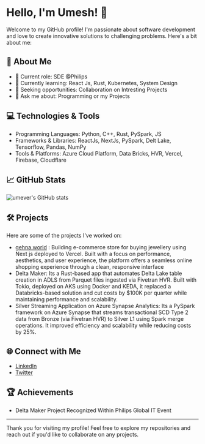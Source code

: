 # Hello, I'm Umesh! 👋

Welcome to my GitHub profile! I'm passionate about software development and love to create innovative solutions to challenging problems. Here's a bit about me:

## 🚀 About Me

- 🏫 Current role: SDE @Philips
- 🌱 Currently learning: React Js, Rust, Kubernetes, System Design
- 💼 Seeking opportunities: Collaboration on Intresting Projects
- 💬 Ask me about: Programming or my Projects

## 💻 Technologies & Tools

- Programming Languages: Python, C++, Rust, PySpark, JS
- Frameworks & Libraries: ReactJs, NextJs, PySpark, Delt Lake, Tensorflow, Pandas, NumPy
- Tools & Platforms: Azure Cloud Platform, Data Bricks, HVR, Vercel, Firebase, Cloudflare

## 📈 GitHub Stats

![umever's GitHub stats](https://github-readme-stats.vercel.app/api?username=umever&show_icons=true&theme=radical)

## 🛠 Projects

Here are some of the projects I've worked on:

- [gehna.world](https://gehna.world) : Building e-commerce store for buying jewellery using Next js deployed to Vercel. Built with a focus on performance, aesthetics, and user experience, the platform offers a seamless online shopping experience through a clean, responsive interface
- Delta Maker: Its a Rust-based app that automates Delta Lake table creation in ADLS from Parquet files ingested via Fivetran HVR. Built with Tokio, deployed on AKS using Docker and KEDA, it replaced a Databricks-based solution and cut costs by $100K per quarter while maintaining performance and scalability.
- Silver Streaming Application on Azure Synapse Analytics:  Its a PySpark framework on Azure Synapse that streams transactional SCD Type 2 data from Bronze (via Fivetran HVR) to Silver L1 using Spark merge operations. It improved efficiency and scalability while reducing costs by 25%.

## 🌐 Connect with Me

- [LinkedIn](https://www.linkedin.com/in/umesh-verma-3a371aa7/)
- [Twitter](https://x.com/programmerbro)


## 🏆 Achievements

- Delta Maker Project Recognized Within Philips Global IT Event

---

Thank you for visiting my profile! Feel free to explore my repositories and reach out if you'd like to collaborate on any projects.
